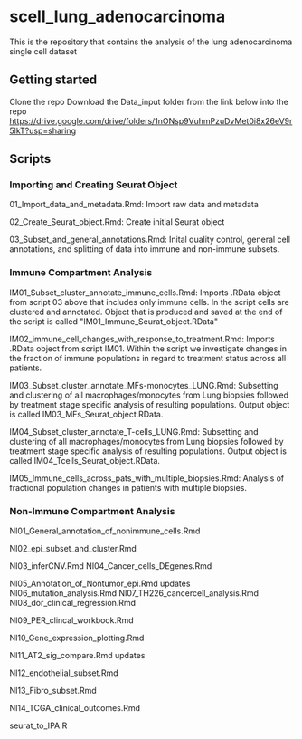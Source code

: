 # scell_lung_adenocarcinoma
This is the repository that contains the analysis of the lung adenocarcinoma single cell dataset


## Getting started
Clone the repo
Download the Data_input folder from the link below into the repo
https://drive.google.com/drive/folders/1nONsp9VuhmPzuDvMet0i8x26eV9r5lkT?usp=sharing 

## Scripts

### Importing and Creating Seurat Object
01_Import_data_and_metadata.Rmd: Import raw data and metadata

02_Create_Seurat_object.Rmd: Create initial Seurat object

03_Subset_and_general_annotations.Rmd: Inital quality control, general cell annotations, and splitting of data into immune and non-immune subsets.

### Immune Compartment Analysis
IM01_Subset_cluster_annotate_immune_cells.Rmd: Imports .RData object from script 03 above that includes only immune cells. In the script cells are clustered and annotated. Object that is produced and saved at the end of the script is called "IM01_Immune_Seurat_object.RData"


IM02_immune_cell_changes_with_response_to_treatment.Rmd: Imports .RData object from script IM01. Within the  script we investigate changes in the fraction of immune populations in regard to treatment status across all patients.


IM03_Subset_cluster_annotate_MFs-monocytes_LUNG.Rmd: Subsetting and clustering of all macrophages/monocytes from Lung biopsies followed by treatment stage specific analysis of resulting populations. Output object is called IM03_MFs_Seurat_object.RData.


IM04_Subset_cluster_annotate_T-cells_LUNG.Rmd: Subsetting and clustering of all macrophages/monocytes from Lung biopsies followed by treatment stage specific analysis of resulting populations. Output object is called IM04_Tcells_Seurat_object.RData.


IM05_Immune_cells_across_pats_with_multiple_biopsies.Rmd: Analysis of fractional population changes in patients with multiple biopsies. 


### Non-Immune Compartment Analysis
NI01_General_annotation_of_nonimmune_cells.Rmd

NI02_epi_subset_and_cluster.Rmd

NI03_inferCNV.Rmd
NI04_Cancer_cells_DEgenes.Rmd

NI05_Annotation_of_Nontumor_epi.Rmd	updates
NI06_mutation_analysis.Rmd
NI07_TH226_cancercell_analysis.Rmd
NI08_dor_clinical_regression.Rmd

NI09_PER_clincal_workbook.Rmd

NI10_Gene_expression_plotting.Rmd	

NI11_AT2_sig_compare.Rmd	updates	

NI12_endothelial_subset.Rmd	

NI13_Fibro_subset.Rmd	

NI14_TCGA_clinical_outcomes.Rmd	

seurat_to_IPA.R
